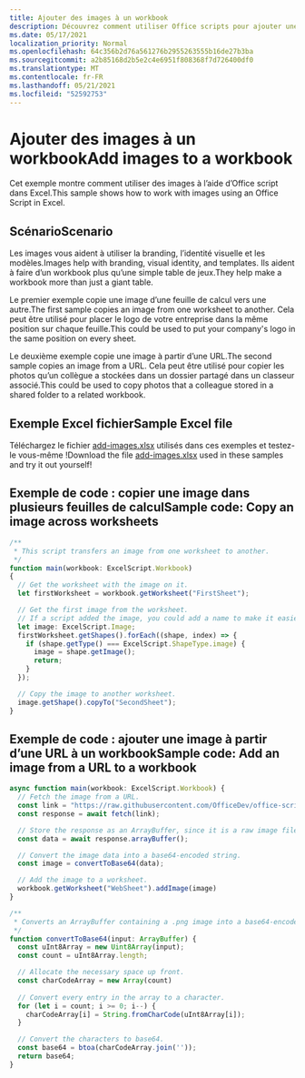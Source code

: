 ```yaml
---
title: Ajouter des images à un workbook
description: Découvrez comment utiliser Office scripts pour ajouter une image à un workbook et la copier sur plusieurs feuilles.
ms.date: 05/17/2021
localization_priority: Normal
ms.openlocfilehash: 64c356b2d76a561276b2955263555b16de27b3ba
ms.sourcegitcommit: a2b85168d2b5e2c4e6951f808368f7d726400df0
ms.translationtype: MT
ms.contentlocale: fr-FR
ms.lasthandoff: 05/21/2021
ms.locfileid: "52592753"
---
```

# <a name="add-images-to-a-workbook"></a><span data-ttu-id="daf24-103">Ajouter des images à un workbook</span><span class="sxs-lookup"><span data-stu-id="daf24-103">Add images to a workbook</span></span>

<span data-ttu-id="daf24-104">Cet exemple montre comment utiliser des images à l’aide d’Office script dans Excel.</span><span class="sxs-lookup"><span data-stu-id="daf24-104">This sample shows how to work with images using an Office Script in Excel.</span></span>

## <a name="scenario"></a><span data-ttu-id="daf24-105">Scénario</span><span class="sxs-lookup"><span data-stu-id="daf24-105">Scenario</span></span>

<span data-ttu-id="daf24-106">Les images vous aident à utiliser la branding, l’identité visuelle et les modèles.</span><span class="sxs-lookup"><span data-stu-id="daf24-106">Images help with branding, visual identity, and templates.</span></span> <span data-ttu-id="daf24-107">Ils aident à faire d’un workbook plus qu’une simple table de jeux.</span><span class="sxs-lookup"><span data-stu-id="daf24-107">They help make a workbook more than just a giant table.</span></span>

<span data-ttu-id="daf24-108">Le premier exemple copie une image d’une feuille de calcul vers une autre.</span><span class="sxs-lookup"><span data-stu-id="daf24-108">The first sample copies an image from one worksheet to another.</span></span> <span data-ttu-id="daf24-109">Cela peut être utilisé pour placer le logo de votre entreprise dans la même position sur chaque feuille.</span><span class="sxs-lookup"><span data-stu-id="daf24-109">This could be used to put your company's logo in the same position on every sheet.</span></span>

<span data-ttu-id="daf24-110">Le deuxième exemple copie une image à partir d’une URL.</span><span class="sxs-lookup"><span data-stu-id="daf24-110">The second sample copies an image from a URL.</span></span> <span data-ttu-id="daf24-111">Cela peut être utilisé pour copier les photos qu’un collègue a stockées dans un dossier partagé dans un classeur associé.</span><span class="sxs-lookup"><span data-stu-id="daf24-111">This could be used to copy photos that a colleague stored in a shared folder to a related workbook.</span></span>

## <a name="sample-excel-file"></a><span data-ttu-id="daf24-112">Exemple Excel fichier</span><span class="sxs-lookup"><span data-stu-id="daf24-112">Sample Excel file</span></span>

<span data-ttu-id="daf24-113">Téléchargez le fichier <a href="add-images.xlsx">add-images.xlsx</a> utilisés dans ces exemples et testez-le vous-même !</span><span class="sxs-lookup"><span data-stu-id="daf24-113">Download the file <a href="add-images.xlsx">add-images.xlsx</a> used in these samples and try it out yourself!</span></span>

## <a name="sample-code-copy-an-image-across-worksheets"></a><span data-ttu-id="daf24-114">Exemple de code : copier une image dans plusieurs feuilles de calcul</span><span class="sxs-lookup"><span data-stu-id="daf24-114">Sample code: Copy an image across worksheets</span></span>

```TypeScript
/**
 * This script transfers an image from one worksheet to another.
 */
function main(workbook: ExcelScript.Workbook)
{
  // Get the worksheet with the image on it.
  let firstWorksheet = workbook.getWorksheet("FirstSheet");

  // Get the first image from the worksheet.
  // If a script added the image, you could add a name to make it easier to find.
  let image: ExcelScript.Image;
  firstWorksheet.getShapes().forEach((shape, index) => {
    if (shape.getType() === ExcelScript.ShapeType.image) {
      image = shape.getImage();
      return;
    }
  });

  // Copy the image to another worksheet.
  image.getShape().copyTo("SecondSheet");
}
```

## <a name="sample-code-add-an-image-from-a-url-to-a-workbook"></a><span data-ttu-id="daf24-115">Exemple de code : ajouter une image à partir d’une URL à un workbook</span><span class="sxs-lookup"><span data-stu-id="daf24-115">Sample code: Add an image from a URL to a workbook</span></span>

```TypeScript
async function main(workbook: ExcelScript.Workbook) {
  // Fetch the image from a URL.
  const link = "https://raw.githubusercontent.com/OfficeDev/office-scripts-docs/master/docs/images/git-octocat.png";
  const response = await fetch(link);

  // Store the response as an ArrayBuffer, since it is a raw image file.
  const data = await response.arrayBuffer();

  // Convert the image data into a base64-encoded string.
  const image = convertToBase64(data);

  // Add the image to a worksheet.
  workbook.getWorksheet("WebSheet").addImage(image)
}

/**
 * Converts an ArrayBuffer containing a .png image into a base64-encoded string.
 */
function convertToBase64(input: ArrayBuffer) {
  const uInt8Array = new Uint8Array(input);
  const count = uInt8Array.length;

  // Allocate the necessary space up front.
  const charCodeArray = new Array(count) 
  
  // Convert every entry in the array to a character.
  for (let i = count; i >= 0; i--) { 
    charCodeArray[i] = String.fromCharCode(uInt8Array[i]);
  }

  // Convert the characters to base64.
  const base64 = btoa(charCodeArray.join(''));
  return base64;
}
```
